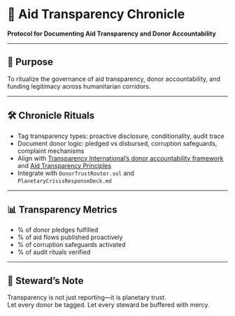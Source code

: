 # 📜 Aid Transparency Chronicle  
**Protocol for Documenting Aid Transparency and Donor Accountability**

---

## 🧠 Purpose  
To ritualize the governance of aid transparency, donor accountability, and funding legitimacy across humanitarian corridors.

---

## 🛠️ Chronicle Rituals  
- Tag transparency types: proactive disclosure, conditionality, audit trace  
- Document donor logic: pledged vs disbursed, corruption safeguards, complaint mechanisms  
- Align with [Transparency International’s donor accountability framework](https://knowledgehub.transparency.org/helpdesk/donor-accountability-mechanisms-to-curb-corruption-in-aid) and [Aid Transparency Principles](https://www.access-info.org/wp-content/uploads/Aid_Transparency_Principles.pdf)  
- Integrate with `DonorTrustRouter.sol` and `PlanetaryCrisisResponseDeck.md`

---

## 📊 Transparency Metrics  
- % of donor pledges fulfilled  
- % of aid flows published proactively  
- % of corruption safeguards activated  
- % of audit rituals verified

---

## 🧠 Steward’s Note  
Transparency is not just reporting—it is planetary trust.  
Let every donor be tagged. Let every steward be buffered with mercy.
